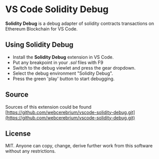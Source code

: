 # VS Code Solidity Debug

**Solidity Debug** is a debug adapter of solidity contracts transactions on Ethereum Blockchain for VS Code.

## Using Solidity Debug

* Install the **Solidity Debug** extension in VS Code.
* Put any breakpoint in your *.sol* files with F9
* Switch to the debug viewlet and press the gear dropdown.
* Select the debug environment "Solidity Debug".
* Press the green 'play' button to start debugging.

## Source

Sources of this extension could be found
[https://github.com/webcerebrium/vscode-solidity-debug.git](https://github.com/webcerebrium/vscode-solidity-debug.git)

## License
MIT. Anyone can copy, change, derive further work from this software without any restrictions.